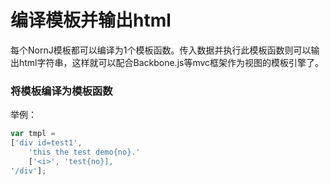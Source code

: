# 编译模板并输出html

每个NornJ模板都可以编译为1个模板函数。传入数据并执行此模板函数则可以输出html字符串，这样就可以配合Backbone.js等mvc框架作为视图的模板引擎了。

### 将模板编译为模板函数

举例：
```js
var tmpl =
['div id=test1',
    'this the test demo{no}.'
    ['<i>', 'test{no}],
'/div'];
```
